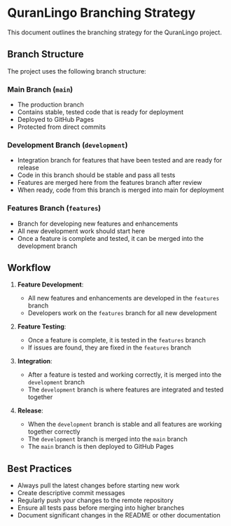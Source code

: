 # QuranLingo Branching Strategy

This document outlines the branching strategy for the QuranLingo project.

## Branch Structure

The project uses the following branch structure:

### Main Branch (`main`)
- The production branch
- Contains stable, tested code that is ready for deployment
- Deployed to GitHub Pages
- Protected from direct commits

### Development Branch (`development`)
- Integration branch for features that have been tested and are ready for release
- Code in this branch should be stable and pass all tests
- Features are merged here from the features branch after review
- When ready, code from this branch is merged into main for deployment

### Features Branch (`features`)
- Branch for developing new features and enhancements
- All new development work should start here
- Once a feature is complete and tested, it can be merged into the development branch

## Workflow

1. **Feature Development**:
   - All new features and enhancements are developed in the `features` branch
   - Developers work on the `features` branch for all new development

2. **Feature Testing**:
   - Once a feature is complete, it is tested in the `features` branch
   - If issues are found, they are fixed in the `features` branch

3. **Integration**:
   - After a feature is tested and working correctly, it is merged into the `development` branch
   - The `development` branch is where features are integrated and tested together

4. **Release**:
   - When the `development` branch is stable and all features are working together correctly
   - The `development` branch is merged into the `main` branch
   - The `main` branch is then deployed to GitHub Pages

## Best Practices

- Always pull the latest changes before starting new work
- Create descriptive commit messages
- Regularly push your changes to the remote repository
- Ensure all tests pass before merging into higher branches
- Document significant changes in the README or other documentation
